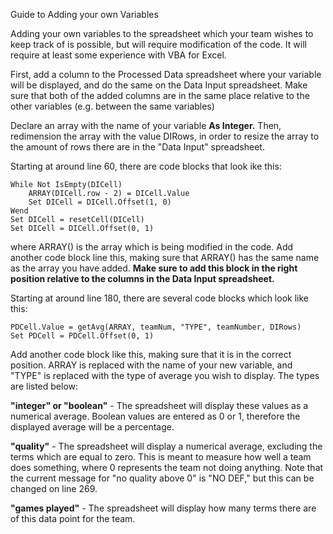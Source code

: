 Guide to Adding your own Variables

Adding your own variables to the spreadsheet which your team wishes to keep track of is possible, but will require modification of the code.
It will require at least some experience with VBA for Excel.

First, add a column to the Processed Data spreadsheet where your variable will be displayed, and do the same on the Data Input spreadsheet.
Make sure that both of the added columns are in the same place relative to the other variables (e.g. between the same variables)

Declare an array with the name of your variable **As Integer.** Then, redimension the array with the value DIRows, in order to 
resize the array to the amount of rows there are in the "Data Input" spreadsheet. 

Starting at around line 60, there are code blocks that look ike this:

```
While Not IsEmpty(DICell)
    ARRAY(DICell.row - 2) = DICell.Value
    Set DICell = DICell.Offset(1, 0)
Wend
Set DICell = resetCell(DICell)
Set DICell = DICell.Offset(0, 1)
```

where ARRAY() is the array which is being modified in the code. Add another code block line this, making sure that ARRAY() has the same name
as the array you have added. **Make sure to add this block in the right position relative to the columns in the Data Input spreadsheet.**

Starting at around line 180, there are several code blocks which look like this:

```
PDCell.Value = getAvg(ARRAY, teamNum, "TYPE", teamNumber, DIRows)
Set PDCell = PDCell.Offset(0, 1)
```

Add another code block like this, making sure that it is in the correct position. ARRAY is replaced with the name of your new variable, 
and "TYPE" is replaced with the type of average you wish to display. The types are listed below:

**"integer" or "boolean"** - The spreadsheet will display these values as a numerical average. Boolean values are entered as 0 or 1, therefore
the displayed average will be a percentage.

**"quality"** - The spreadsheet will display a numerical average, excluding the terms which are equal to zero. This is meant to measure
how well a team does something, where 0 represents the team not doing anything. Note that the current message for "no quality above 0"
is "NO DEF," but this can be changed on line 269.

**"games played"** - The spreadsheet will display how many terms there are of this data point for the team. 
